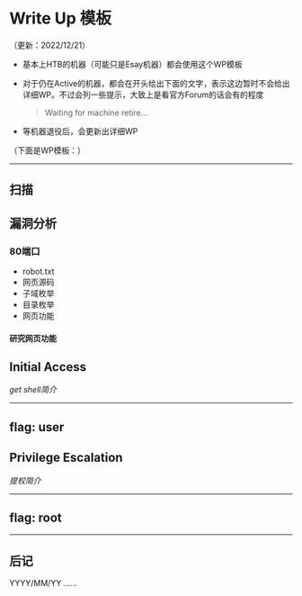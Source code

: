 # Write Up 模板

（更新：2022/12/21）

- 基本上HTB的机器（可能只是Esay机器）都会使用这个WP模板
- 对于仍在Active的机器，都会在开头给出下面的文字，表示这边暂时不会给出详细WP。不过会列一些提示，大致上是看官方Forum的话会有的程度  

    > Waiting for machine retire...  
    
- 等机器退役后，会更新出详细WP



（下面是WP模板：）

---

## 扫描


## 漏洞分析



### 80端口

- robot.txt
- 网页源码
- 子域枚举
- 目录枚举
- 网页功能


#### 研究网页功能



## Initial Access
*get shell简介*

---




## flag: user





## Privilege Escalation
*提权简介*

---




## flag: root


---

## 后记

YYYY/MM/YY
……